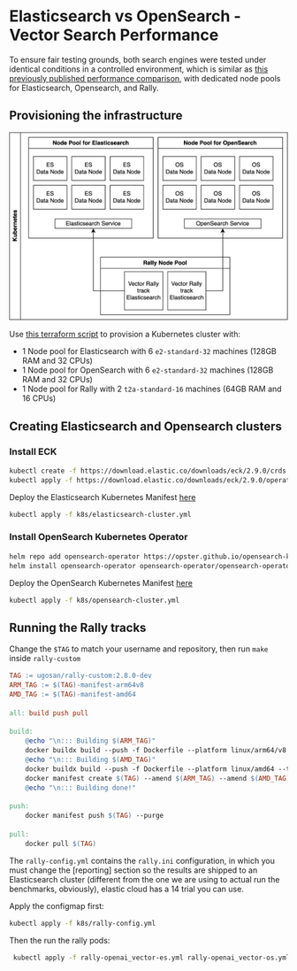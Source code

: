 
# Elasticsearch vs OpenSearch - Vector Search Performance

To ensure fair testing grounds, both search engines were tested under identical conditions in a controlled environment, which is similar as [this previously published performance comparison](https://www.elastic.co/blog/elasticsearch-opensearch-performance-gap#testing-methodology), with dedicated node pools for Elasticsearch, Opensearch, and Rally. 

## Provisioning the infrastructure

<img src="screenshots/vector-search-k8s.webp">


Use [this terraform script](./terraform/main.tf) to provision a Kubernetes cluster with:
- 1 Node pool for Elasticsearch with 6 `e2-standard-32` machines (128GB RAM and 32 CPUs)
- 1 Node pool for OpenSearch with 6 `e2-standard-32` machines (128GB RAM and 32 CPUs)
- 1 Node pool for Rally with 2 `t2a-standard-16` machines (64GB RAM and 16 CPUs)


## Creating Elasticsearch and Opensearch clusters

### Install ECK

```bash
kubectl create -f https://download.elastic.co/downloads/eck/2.9.0/crds.yaml
kubectl apply -f https://download.elastic.co/downloads/eck/2.9.0/operator.yaml
```

Deploy the Elasticsearch Kubernetes Manifest [here](./k8s/elasticsearch-cluster.yml)

```bash
kubectl apply -f k8s/elasticsearch-cluster.yml
```


### Install OpenSearch Kubernetes Operator
```bash
helm repo add opensearch-operator https://opster.github.io/opensearch-k8s-operator/
helm install opensearch-operator opensearch-operator/opensearch-operator
```

Deploy the OpenSearch Kubernetes Manifest [here](./k8s/opensearch-cluster.yml)

```bash
kubectl apply -f k8s/opensearch-cluster.yml
```


## Running the Rally tracks

Change the `$TAG` to match your username and repository, then run `make` inside `rally-custom`

```makefile
TAG := ugosan/rally-custom:2.8.0-dev
ARM_TAG := $(TAG)-manifest-arm64v8
AMD_TAG := $(TAG)-manifest-amd64

all: build push pull

build:
	@echo "\n::: Building $(ARM_TAG)"
	docker buildx build --push -f Dockerfile --platform linux/arm64/v8 --tag $(ARM_TAG) .
	@echo "\n::: Building $(AMD_TAG)"
	docker buildx build --push -f Dockerfile --platform linux/amd64 --tag $(AMD_TAG) .
	docker manifest create $(TAG) --amend $(ARM_TAG) --amend $(AMD_TAG)
	@echo "\n::: Building done!"

push:
	docker manifest push $(TAG) --purge

pull:
	docker pull $(TAG)
```

The `rally-config.yml` contains the `rally.ini` configuration, in which you must change the [reporting] section so the results are shipped to an Elasticsearch cluster (different from the one we are using to actual run the benchmarks, obviously), elastic cloud has a 14 trial you can use.


Apply the configmap first:

```bash
kubectl apply -f k8s/rally-config.yml
````

Then the run the rally pods:

```bash
 kubectl apply -f rally-openai_vector-es.yml rally-openai_vector-os.yml
```


